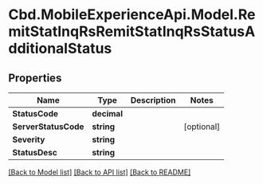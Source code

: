 # Cbd.MobileExperienceApi.Model.RemitStatInqRsRemitStatInqRsStatusAdditionalStatus

## Properties

Name | Type | Description | Notes
------------ | ------------- | ------------- | -------------
**StatusCode** | **decimal** |  | 
**ServerStatusCode** | **string** |  | [optional] 
**Severity** | **string** |  | 
**StatusDesc** | **string** |  | 

[[Back to Model list]](../README.md#documentation-for-models) [[Back to API list]](../README.md#documentation-for-api-endpoints) [[Back to README]](../README.md)

